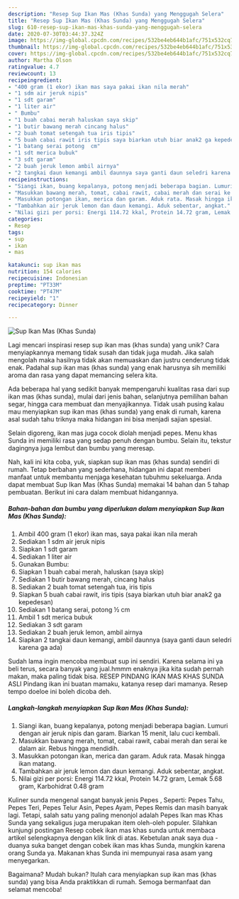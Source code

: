 ```yaml
---
description: "Resep Sup Ikan Mas (Khas Sunda) yang Menggugah Selera"
title: "Resep Sup Ikan Mas (Khas Sunda) yang Menggugah Selera"
slug: 610-resep-sup-ikan-mas-khas-sunda-yang-menggugah-selera
date: 2020-07-30T03:44:37.324Z
image: https://img-global.cpcdn.com/recipes/532be4eb644b1afc/751x532cq70/sup-ikan-mas-khas-sunda-foto-resep-utama.jpg
thumbnail: https://img-global.cpcdn.com/recipes/532be4eb644b1afc/751x532cq70/sup-ikan-mas-khas-sunda-foto-resep-utama.jpg
cover: https://img-global.cpcdn.com/recipes/532be4eb644b1afc/751x532cq70/sup-ikan-mas-khas-sunda-foto-resep-utama.jpg
author: Martha Olson
ratingvalue: 4.7
reviewcount: 13
recipeingredient:
- "400 gram (1 ekor) ikan mas saya pakai ikan nila merah"
- "1 sdm air jeruk nipis"
- "1 sdt garam"
- "1 liter air"
- " Bumbu"
- "1 buah cabai merah haluskan saya skip"
- "1 butir bawang merah cincang halus"
- "2 buah tomat setengah tua iris tipis"
- "5 buah cabai rawit iris tipis saya biarkan utuh biar anak2 ga kepedesan"
- "1 batang serai potong  cm"
- "1 sdt merica bubuk"
- "3 sdt garam"
- "2 buah jeruk lemon ambil airnya"
- "2 tangkai daun kemangi ambil daunnya saya ganti daun seledri karena ga ada"
recipeinstructions:
- "Siangi ikan, buang kepalanya, potong menjadi beberapa bagian. Lumuri dengan air jeruk nipis dan garam. Biarkan 15 menit, lalu cuci kembali."
- "Masukkan bawang merah, tomat, cabai rawit, cabai merah dan serai ke dalam air. Rebus hingga mendidih."
- "Masukkan potongan ikan, merica dan garam. Aduk rata. Masak hingga ikan matang."
- "Tambahkan air jeruk lemon dan daun kemangi. Aduk sebentar, angkat."
- "Nilai gizi per porsi: Energi 114.72 kkal, Protein 14.72 gram, Lemak 5.68 gram, Karbohidrat 0.48 gram"
categories:
- Resep
tags:
- sup
- ikan
- mas

katakunci: sup ikan mas 
nutrition: 154 calories
recipecuisine: Indonesian
preptime: "PT33M"
cooktime: "PT47M"
recipeyield: "1"
recipecategory: Dinner

---
```



![Sup Ikan Mas (Khas Sunda)](https://img-global.cpcdn.com/recipes/532be4eb644b1afc/751x532cq70/sup-ikan-mas-khas-sunda-foto-resep-utama.jpg)

Lagi mencari inspirasi resep sup ikan mas (khas sunda) yang unik? Cara menyiapkannya memang tidak susah dan tidak juga mudah. Jika salah mengolah maka hasilnya tidak akan memuaskan dan justru cenderung tidak enak. Padahal sup ikan mas (khas sunda) yang enak harusnya sih memiliki aroma dan rasa yang dapat memancing selera kita.

Ada beberapa hal yang sedikit banyak mempengaruhi kualitas rasa dari sup ikan mas (khas sunda), mulai dari jenis bahan, selanjutnya pemilihan bahan segar, hingga cara membuat dan menyajikannya. Tidak usah pusing kalau mau menyiapkan sup ikan mas (khas sunda) yang enak di rumah, karena asal sudah tahu triknya maka hidangan ini bisa menjadi sajian spesial.

Selain digoreng, ikan mas juga cocok diolah menjadi pepes. Menu khas Sunda ini memiliki rasa yang sedap penuh dengan bumbu. Selain itu, tekstur dagingnya juga lembut dan bumbu yang meresap.


Nah, kali ini kita coba, yuk, siapkan sup ikan mas (khas sunda) sendiri di rumah. Tetap berbahan yang sederhana, hidangan ini dapat memberi manfaat untuk membantu menjaga kesehatan tubuhmu sekeluarga. Anda dapat membuat Sup Ikan Mas (Khas Sunda) memakai 14 bahan dan 5 tahap pembuatan. Berikut ini cara dalam membuat hidangannya.

<!--inarticleads1-->

##### Bahan-bahan dan bumbu yang diperlukan dalam menyiapkan Sup Ikan Mas (Khas Sunda):

1. Ambil 400 gram (1 ekor) ikan mas, saya pakai ikan nila merah
1. Sediakan 1 sdm air jeruk nipis
1. Siapkan 1 sdt garam
1. Sediakan 1 liter air
1. Gunakan  Bumbu:
1. Siapkan 1 buah cabai merah, haluskan (saya skip)
1. Sediakan 1 butir bawang merah, cincang halus
1. Sediakan 2 buah tomat setengah tua, iris tipis
1. Siapkan 5 buah cabai rawit, iris tipis (saya biarkan utuh biar anak2 ga kepedesan)
1. Sediakan 1 batang serai, potong ½ cm
1. Ambil 1 sdt merica bubuk
1. Sediakan 3 sdt garam
1. Sediakan 2 buah jeruk lemon, ambil airnya
1. Siapkan 2 tangkai daun kemangi, ambil daunnya (saya ganti daun seledri karena ga ada)


Sudah lama ingin mencoba membuat sup ini sendiri. Karena selama ini ya beli terus, secara banyak yang jual.hmmm enaknya jika kita sudah pernah makan, maka paling tidak bisa. RESEP PINDANG IKAN MAS KHAS SUNDA ASLI Pindang ikan ini buatan mamaku, katanya resep dari mamanya. Resep tempo doeloe ini boleh dicoba deh. 

<!--inarticleads2-->

##### Langkah-langkah menyiapkan Sup Ikan Mas (Khas Sunda):

1. Siangi ikan, buang kepalanya, potong menjadi beberapa bagian. Lumuri dengan air jeruk nipis dan garam. Biarkan 15 menit, lalu cuci kembali.
1. Masukkan bawang merah, tomat, cabai rawit, cabai merah dan serai ke dalam air. Rebus hingga mendidih.
1. Masukkan potongan ikan, merica dan garam. Aduk rata. Masak hingga ikan matang.
1. Tambahkan air jeruk lemon dan daun kemangi. Aduk sebentar, angkat.
1. Nilai gizi per porsi: Energi 114.72 kkal, Protein 14.72 gram, Lemak 5.68 gram, Karbohidrat 0.48 gram


Kuliner sunda mengenal sangat banyak jenis Pepes , Seperti: Pepes Tahu, Pepes Teri, Pepes Telur Asin, Pepes Ayam, Pepes Remis dan masih banyak lagi. Tetapi, salah satu yang paling menonjol adalah Pepes Ikan mas Khas Sunda yang sekaligus juga merupakan item oleh-oleh populer. Silahkan kunjungi postingan Resep cobek ikan mas khas sunda untuk membaca artikel selengkapnya dengan klik link di atas. Kebetulan anak saya dua - duanya suka banget dengan cobek ikan mas khas Sunda, mungkin karena orang Sunda ya. Makanan khas Sunda ini mempunyai rasa asam yang menyegarkan. 

Bagaimana? Mudah bukan? Itulah cara menyiapkan sup ikan mas (khas sunda) yang bisa Anda praktikkan di rumah. Semoga bermanfaat dan selamat mencoba!

